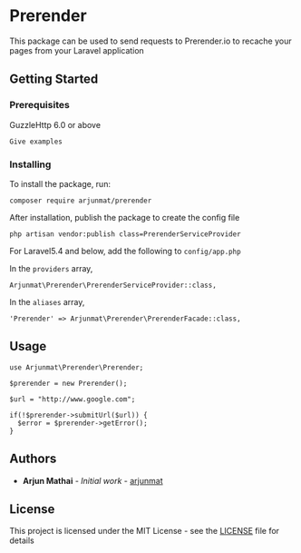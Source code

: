 # Prerender

This package can be used to send requests to Prerender.io to recache your pages from your Laravel application

## Getting Started

### Prerequisites

GuzzleHttp 6.0 or above

```
Give examples
```

### Installing

To install the package, run:

```
composer require arjunmat/prerender
```

After installation, publish the package to create the config file

```
php artisan vendor:publish class=PrerenderServiceProvider
```

For Laravel5.4 and below, add the following to ```config/app.php```

In the `providers` array,
```
Arjunmat\Prerender\PrerenderServiceProvider::class,
```

In the `aliases` array,
```
'Prerender' => Arjunmat\Prerender\PrerenderFacade::class,
```


## Usage

```
use Arjunmat\Prerender\Prerender;

$prerender = new Prerender();

$url = "http://www.google.com";

if(!$prerender->submitUrl($url)) {
  $error = $prerender->getError();
}
```

## Authors

* **Arjun Mathai** - *Initial work* - [arjunmat](https://github.com/arjunmat)

## License

This project is licensed under the MIT License - see the [LICENSE](LICENSE) file for details
